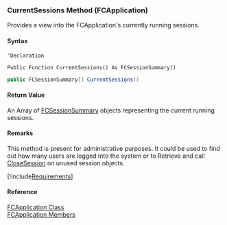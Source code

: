 ﻿### CurrentSessions Method (FCApplication)

Provides a view into the FCApplication's currently running sessions.

#### Syntax

```vbnet
'Declaration

Public Function CurrentSessions() As FCSessionSummary()
```

```csharp
public FCSessionSummary[] CurrentSessions()
```

#### Return Value

An Array of [FCSessionSummary](fcSDK~FChoice.Foundation.FCSessionSummary.md) objects representing the current running sessions.

#### Remarks

This method is present for administrative purposes. It could be used to find out how many users are logged into the system or to Retrieve and call [CloseSession](fcSDK~FChoice.Foundation.FCSession~CloseSession.md) on unused session objects.

[!include[Requirements](../partials/requirements.md)]

#### Reference

[FCApplication Class](fcSDK~FChoice.Foundation.FCApplication.md)  
[FCApplication Members](fcSDK~FChoice.Foundation.FCApplication_members.md)